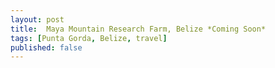```yaml
---
layout: post
title:  Maya Mountain Research Farm, Belize *Coming Soon*
tags: [Punta Gorda, Belize, travel]
published: false
---
```


